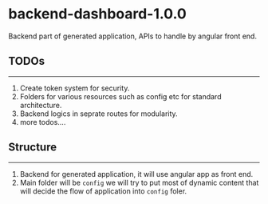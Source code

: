 # backend-dashboard-1.0.0

Backend part of generated application, APIs to handle by angular front end.

## TODOs
------------
1. Create token system for security.
2. Folders for various resources such as config etc for standard architecture.
3. Backend logics in seprate routes for modularity.
4. more todos....


## Structure
----------
1. Backend for generated application, it will use angular app as front end.
2. Main folder will be `config` we will try to put most of dynamic content that will decide the flow of application into `config` foler.

